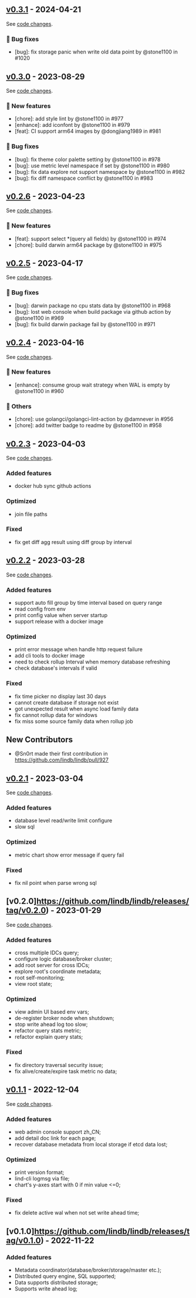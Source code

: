 ## [v0.3.1](https://github.com/lindb/lindb/releases/tag/v0.3.1) - 2024-04-21

See [code changes](https://github.com/lindb/lindb/compare/v0.3.0...v0.3.1).

### 🐛 Bug fixes

- [bug]: fix storage panic when write old data point by @stone1100 in #1020

## [v0.3.0](https://github.com/lindb/lindb/releases/tag/v0.3.0) - 2023-08-29

See [code changes](https://github.com/lindb/lindb/compare/v0.2.6...v0.3.0).

### 🚀 New features

- [chore]: add style lint by @stone1100 in #977
- [enhance]: add iconfont by @stone1100 in #979
- [feat]: CI support arm64 images by @dongjiang1989 in #981

### 🐛 Bug fixes

- [bug]: fix theme color palette setting by @stone1100 in #978
- [bug]: use metric level namespace if set by @stone1100 in #980
- [bug]: fix data explore not support namespace by @stone1100 in #982
- [bug]: fix diff namespace conflict by @stone1100 in #983


## [v0.2.6](https://github.com/lindb/lindb/releases/tag/v0.2.6) - 2023-04-23

See [code changes](https://github.com/lindb/lindb/compare/v0.2.5...v0.2.6).

### 🚀 New features

- [feat]: support select *(query all fields) by @stone1100 in #974
- [chore]: build darwin arm64 package by @stone1100 in #975


## [v0.2.5](https://github.com/lindb/lindb/releases/tag/v0.2.5) - 2023-04-17

See [code changes](https://github.com/lindb/lindb/compare/v0.2.4...v0.2.5).

### 🐛 Bug fixes

- [bug]: darwin package no cpu stats data by @stone1100 in #968
- [bug]: lost web console when build package via github action by @stone1100 in #969
- [bug]: fix build darwin package fail by @stone1100 in #971


## [v0.2.4](https://github.com/lindb/lindb/releases/tag/v0.2.4) - 2023-04-16

See [code changes](https://github.com/lindb/lindb/compare/v0.2.3...v0.2.4).

### 🚀 New features

- [enhance]: consume group wait strategy when WAL is empty by @stone1100 in #960

### 💬 Others

- [chore]: use golangci/golangci-lint-action by @damnever in #956
- [chore]: add twitter badge to readme by @stone1100 in #958


## [v0.2.3](https://github.com/lindb/lindb/releases/tag/v0.2.3) - 2023-04-03

See [code changes](https://github.com/lindb/lindb/compare/v0.2.2...v0.2.3).

### Added features

- docker hub sync github actions

### Optimized

- join file paths

### Fixed

- fix get diff agg result using diff group by interval

## [v0.2.2](https://github.com/lindb/lindb/releases/tag/v0.2.2) - 2023-03-28

See [code changes](https://github.com/lindb/lindb/compare/v0.2.1...v0.2.2).

### Added features

- support auto fill group by time interval based on query range  
- read config from env
- print config value when server startup
- support release with a docker image

### Optimized

- print error message when handle http request failure
- add cli tools to docker image
- need to check rollup Interval when memory database refreshing
- check database's intervals if valid

### Fixed

- fix time picker no display last 30 days
- cannot create database if storage not exist
- got unexpected result when async load family data
- fix cannot rollup data for windows
- fix miss some source family data when rollup job

## New Contributors

- @Sn0rt made their first contribution in https://github.com/lindb/lindb/pull/927

## [v0.2.1](https://github.com/lindb/lindb/releases/tag/v0.2.1) - 2023-03-04

See [code changes](https://github.com/lindb/lindb/compare/v0.2.0...v0.2.1).

### Added features

- database level read/write limit configure
- slow sql

### Optimized

- metric chart show error message if query fail

### Fixed

- fix nil point when parse wrong sql

## [v0.2.0]https://github.com/lindb/lindb/releases/tag/v0.2.0) - 2023-01-29

See [code changes](https://github.com/lindb/lindb/compare/v0.1.1...v0.2.0).

### Added features

- cross multiple IDCs query;
- configure logic database/broker cluster;
- add root server for cross IDCs;
- explore root's coordinate metadata;
- root self-monitoring;
- view root state;

### Optimized

- view admin UI based env vars;
- de-register broker node when shutdown;
- stop write ahead log too slow;
- refactor query stats metric;
- refactor explain query stats;

### Fixed

- fix directory traversal security issue;
- fix alive/create/expire task metric no data;

## [v0.1.1](https://github.com/lindb/lindb/releases/tag/v0.1.1) - 2022-12-04

See [code changes](https://github.com/lindb/lindb/compare/v0.1.0...v0.1.1).

### Added features

- web admin console support zh_CN;
- add detail doc link for each page;
- recover database metadata from local storage if etcd data lost;

### Optimized

- print version format;
- lind-cli logmsg via file;
- chart's y-axes start with 0 if min value <=0;

### Fixed

- fix delete active wal when not set write ahead time;

## [v0.1.0]https://github.com/lindb/lindb/releases/tag/v0.1.0) - 2022-11-22

### Added features

- Metadata coordinator(database/broker/storage/master etc.);
- Distributed query engine, SQL supported;
- Data supports distributed storage;
- Supports write ahead log;
